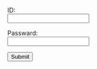 
<html>
<head>
</head>
<body>
<form action="https://takajo-soft36.github.io/RPG-rogin/rogin.md" method="get">
<p>ID:
<br>
<input type="text" name="t"></p>
  
<p>Passward:
<br>  
<input type="text" name="h"></p>
<input type="submit">
</form>
</body>
</html>


